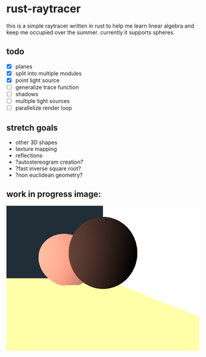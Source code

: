 # rust-raytracer
this is a simple raytracer written in rust to help me learn linear algebra and keep me occupied over the summer.
currently it supports spheres.

## todo
- [x] planes
- [x] split into multiple modules
- [x] point light source
- [ ] generalize trace function
- [ ] shadows
- [ ] multiple light sources
- [ ] parallelize render loop

## stretch goals
* other 3D shapes
* texture mapping
* reflections
* ?autostereogram creation?
* ?fast inverse square root?
* ?non euclidean geometry?

## work in progress image:
![thing](output/thing.png)
